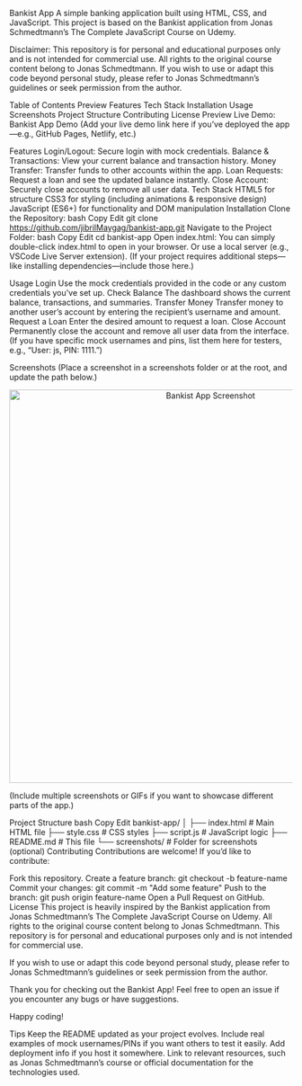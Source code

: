 Bankist App
A simple banking application built using HTML, CSS, and JavaScript.
This project is based on the Bankist application from Jonas Schmedtmann’s
The Complete JavaScript Course on Udemy.

Disclaimer: This repository is for personal and educational purposes only and is not intended for commercial use. All rights to the original course content belong to Jonas Schmedtmann. If you wish to use or adapt this code beyond personal study, please refer to Jonas Schmedtmann’s guidelines or seek permission from the author.

Table of Contents
Preview
Features
Tech Stack
Installation
Usage
Screenshots
Project Structure
Contributing
License
Preview
Live Demo: Bankist App Demo
(Add your live demo link here if you’ve deployed the app—e.g., GitHub Pages, Netlify, etc.)

Features
Login/Logout: Secure login with mock credentials.
Balance & Transactions: View your current balance and transaction history.
Money Transfer: Transfer funds to other accounts within the app.
Loan Requests: Request a loan and see the updated balance instantly.
Close Account: Securely close accounts to remove all user data.
Tech Stack
HTML5 for structure
CSS3 for styling (including animations & responsive design)
JavaScript (ES6+) for functionality and DOM manipulation
Installation
Clone the Repository:
bash
Copy
Edit
git clone https://github.com/jibrilMaygag/bankist-app.git
Navigate to the Project Folder:
bash
Copy
Edit
cd bankist-app
Open index.html:
You can simply double-click index.html to open in your browser.
Or use a local server (e.g., VSCode Live Server extension).
(If your project requires additional steps—like installing dependencies—include those here.)

Usage
Login
Use the mock credentials provided in the code or any custom credentials you’ve set up.
Check Balance
The dashboard shows the current balance, transactions, and summaries.
Transfer Money
Transfer money to another user’s account by entering the recipient’s username and amount.
Request a Loan
Enter the desired amount to request a loan.
Close Account
Permanently close the account and remove all user data from the interface.
(If you have specific mock usernames and pins, list them here for testers, e.g., “User: js, PIN: 1111.”)

Screenshots
(Place a screenshot in a screenshots folder or at the root, and update the path below.)

<p align="center"> <img src="screenshots/bankist-preview.png" alt="Bankist App Screenshot" width="700" /> </p>
(Include multiple screenshots or GIFs if you want to showcase different parts of the app.)

Project Structure
bash
Copy
Edit
bankist-app/
│
├── index.html        # Main HTML file
├── style.css         # CSS styles
├── script.js         # JavaScript logic
├── README.md         # This file
└── screenshots/      # Folder for screenshots (optional)
Contributing
Contributions are welcome! If you’d like to contribute:

Fork this repository.
Create a feature branch: git checkout -b feature-name
Commit your changes: git commit -m "Add some feature"
Push to the branch: git push origin feature-name
Open a Pull Request on GitHub.
License
This project is heavily inspired by the Bankist application from Jonas Schmedtmann’s
The Complete JavaScript Course on Udemy.
All rights to the original course content belong to Jonas Schmedtmann. This repository is for personal and educational purposes only and is not intended for commercial use.

If you wish to use or adapt this code beyond personal study, please refer to Jonas Schmedtmann’s guidelines or seek permission from the author.

Thank you for checking out the Bankist App!
Feel free to open an issue if you encounter any bugs or have suggestions.

Happy coding!

Tips
Keep the README updated as your project evolves.
Include real examples of mock usernames/PINs if you want others to test it easily.
Add deployment info if you host it somewhere.
Link to relevant resources, such as Jonas Schmedtmann’s course or official documentation for the technologies used.
